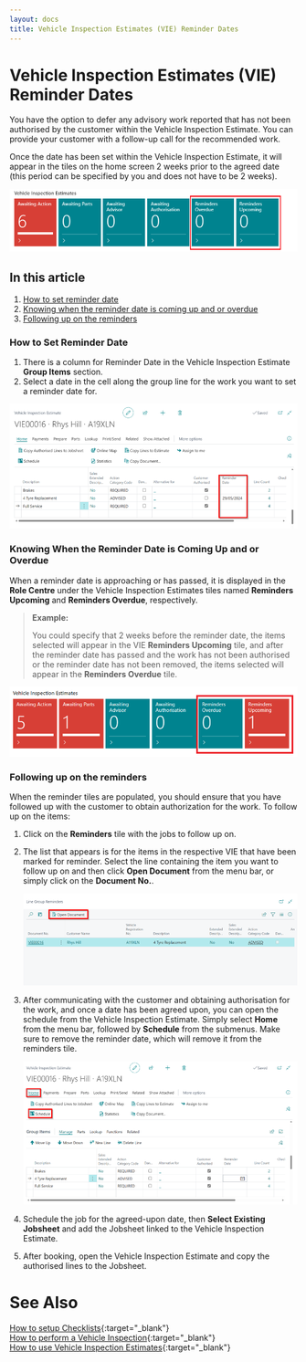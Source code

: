```yaml
---
layout: docs
title: Vehicle Inspection Estimates (VIE) Reminder Dates
---
```


#   Vehicle Inspection Estimates (VIE) Reminder Dates

You have the option to defer any advisory work reported that has not been authorised by the customer within the Vehicle Inspection Estimate. You can provide your customer with a follow-up call for the recommended work.

Once the date has been set within the Vehicle Inspection Estimate, it will appear in the tiles on the home screen 2 weeks prior to the agreed date (this period can be specified by you and does not have to be 2 weeks).

![](media/garagehive-vie-reminders1.png)

## In this article
1. [How to set reminder date](#how-to-set-reminder-date)
2. [Knowing when the reminder date is coming up and or overdue](#Knowing-when-the-reminder-date-is-coming-up-and-or-overdue)
3. [Following up on the reminders](#Following-up-on-the-reminders)

### How to Set Reminder Date 
1. There is a column for Reminder Date in the Vehicle Inspection Estimate **Group Items** section.
2. Select a date in the cell along the group line for the work you want to set a reminder date for.

![](media/garagehive-vie-reminders2.png)

### Knowing When the Reminder Date is Coming Up and or Overdue 
When a reminder date is approaching or has passed, it is displayed in the **Role Centre** under the Vehicle Inspection Estimates tiles named **Reminders Upcoming** and **Reminders Overdue**, respectively.

> **Example:**
>
> You could specify that 2 weeks before the reminder date, the items selected will appear in the VIE **Reminders Upcoming** tile, and after the reminder date has passed and the work has not been authorised or the reminder date has not been removed, the items selected will appear in the **Reminders Overdue** tile.

![](media/garagehive-vie-reminders3.png)

### Following up on the reminders
When the reminder tiles are populated, you should ensure that you have followed up with the customer to obtain authorization for the work. To follow up on the items: 
1. Click on the **Reminders** tile with the jobs to follow up on.
2. The list that appears is for the items in the respective VIE that have been marked for reminder. Select the line containing the item you want to follow up on and then click **Open Document** from the menu bar, or simply click on the **Document No.**.

   ![](media/garagehive-vie-reminders4.png)

3. After communicating with the customer and obtaining authorisation for the work, and once a date has been agreed upon, you can open the schedule from the Vehicle Inspection Estimate. Simply select **Home** from the menu bar, followed by **Schedule** from the submenus. Make sure to remove the reminder date, which will remove it from the reminders tile.

   ![](media/garagehive-vie-reminders5.png)

4. Schedule the job for the agreed-upon date, then **Select Existing Jobsheet** and add the Jobsheet linked to the Vehicle Inspection Estimate.
5. After booking, open the Vehicle Inspection Estimate and copy the authorised lines to the Jobsheet.

# See Also
 
[How to setup Checklists](garagehive-checklist-how-to-create.html "How to setup Checklists in Garage Hive"){:target="_blank"} \
[How to perform a Vehicle Inspection](/docs/garagehive-technicians-vehicle-inspections.html "How to perform a Vehicle Inspection"){:target="_blank"} \
[How to use Vehicle Inspection Estimates](/docs/garagehive-VHC.html){:target="_blank"}
